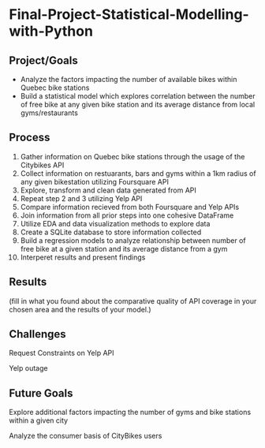 # Final-Project-Statistical-Modelling-with-Python

## Project/Goals
 - Analyze the factors impacting the number of available bikes within Quebec bike stations
 - Build a statistical model which explores correlation between the number of free bike at any given bike station and its average distance from local gyms/restaurants

## Process
 1. Gather information on Quebec bike stations through the usage of the Citybikes API
 2. Collect information on restuarants, bars and gyms within a 1km radius of any given bikestation utilizing Foursquare API
 3. Explore, transform and clean data generated from API
 4. Repeat step 2 and 3 utilizing Yelp API 
 5. Compare information recieved from both Foursquare and Yelp APIs
 6. Join information from all prior steps into one cohesive DataFrame
 7. Utilize EDA and data visualization methods to explore data
 8. Create a SQLite database to store information collected
 9. Build a regression models to analyze relationship between number of free bike at a given station and its average distance from a gym
 10. Interperet results and present findings 



## Results
(fill in what you found about the comparative quality of API coverage in your chosen area and the results of your model.)

## Challenges 
Request Constraints on Yelp API 

Yelp outage 

## Future Goals
Explore additional factors impacting the number of gyms and bike stations within a given city

Analyze the consumer basis of CityBikes users 
